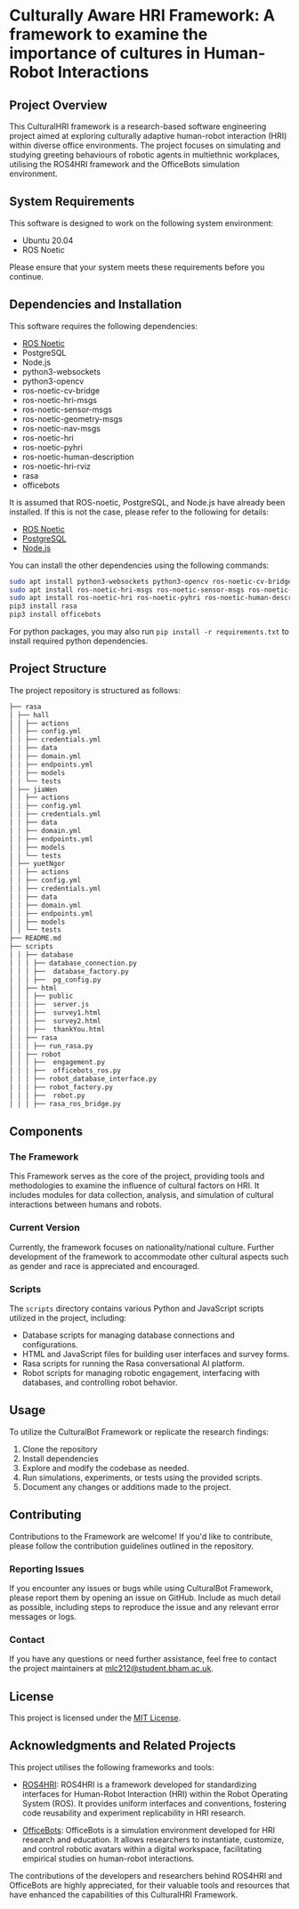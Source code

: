 # Culturally Aware HRI Framework: A framework to examine the importance of cultures in Human-Robot Interactions

## Project Overview

This CulturalHRI framework is a research-based software engineering project aimed at exploring culturally adaptive human-robot interaction (HRI) within diverse office environments. The project focuses on simulating and studying greeting behaviours of robotic agents in multiethnic workplaces, utilising the ROS4HRI framework and the OfficeBots simulation environment.

## System Requirements

This software is designed to work on the following system environment:

- Ubuntu 20.04
- ROS Noetic

Please ensure that your system meets these requirements before you continue.

## Dependencies and Installation

This software requires the following dependencies:

- [ROS Noetic](https://wiki.ros.org/ROS/Tutorials/InstallingandConfiguringROSEnvironment)
- PostgreSQL
- Node.js
- python3-websockets
- python3-opencv
- ros-noetic-cv-bridge
- ros-noetic-hri-msgs
- ros-noetic-sensor-msgs
- ros-noetic-geometry-msgs
- ros-noetic-nav-msgs
- ros-noetic-hri
- ros-noetic-pyhri
- ros-noetic-human-description
- ros-noetic-hri-rviz
- rasa
- officebots

It is assumed that ROS-noetic, PostgreSQL, and Node.js have already been installed. If this is not the case, please refer to the following for details:

- [ROS Noetic](https://wiki.ros.org/ROS/Tutorials/InstallingandConfiguringROSEnvironment)
- [PostgreSQL](https://www.postgresql.org/download/linux/ubuntu/)
- [Node.js](https://nodejs.org/en/download/package-manager/#debian-and-ubuntu-based-linux-distributions)

You can install the other dependencies using the following commands:

```bash
sudo apt install python3-websockets python3-opencv ros-noetic-cv-bridge
sudo apt install ros-noetic-hri-msgs ros-noetic-sensor-msgs ros-noetic-geometry-msgs ros-noetic-nav-msgs
sudo apt install ros-noetic-hri ros-noetic-pyhri ros-noetic-human-description ros-noetic-hri-rviz
pip3 install rasa
pip3 install officebots
```

For python packages, you may also run `pip install -r requirements.txt` to install required python dependencies.

## Project Structure

The project repository is structured as follows:

```bash
├── rasa
│ ├── hall
│ │ ├── actions
│ │ ├── config.yml
│ │ ├── credentials.yml
│ │ ├── data
│ │ ├── domain.yml
│ │ ├── endpoints.yml
│ │ ├── models
│ │ └── tests
│ ├── jiaWen
│ │ ├── actions
│ │ ├── config.yml
│ │ ├── credentials.yml
│ │ ├── data
│ │ ├── domain.yml
│ │ ├── endpoints.yml
│ │ ├── models
│ │ └── tests
│ ├── yuetNgor
│ │ ├── actions
│ │ ├── config.yml
│ │ ├── credentials.yml
│ │ ├── data
│ │ ├── domain.yml
│ │ ├── endpoints.yml
│ │ ├── models
│ │ └── tests
├── README.md
├── scripts
│ │ ├── database
│ │ │ ├── database_connection.py
│ │ │ ├──  database_factory.py
│ │ │ ├──  pg_config.py
│ │ ├── html
│ │ │ ├── public
│ │ │ ├──  server.js
│ │ │ ├──  survey1.html
│ │ │ ├──  survey2.html
│ │ │ ├──  thankYou.html
│ │ ├── rasa
│ │ │ ├── run_rasa.py
│ │ ├── robot
│ │ │ ├──  engagement.py
│ │ │ ├──  officebots_ros.py
│ │ │ ├── robot_database_interface.py
│ │ │ ├── robot_factory.py
│ │ │ ├──  robot.py
│ │ │ ├── rasa_ros_bridge.py
```

## Components

### The Framework

This Framework serves as the core of the project, providing tools and methodologies to examine the influence of cultural factors on HRI. It includes modules for data collection, analysis, and simulation of cultural interactions between humans and robots.

### Current Version

Currently, the framework focuses on nationality/national culture. Further development of the framework to accommodate other cultural aspects such as gender and race is appreciated and encouraged.

### Scripts

The `scripts` directory contains various Python and JavaScript scripts utilized in the project, including:

- Database scripts for managing database connections and configurations.
- HTML and JavaScript files for building user interfaces and survey forms.
- Rasa scripts for running the Rasa conversational AI platform.
- Robot scripts for managing robotic engagement, interfacing with databases, and controlling robot behavior.

## Usage

To utilize the CulturalBot Framework or replicate the research findings:

1. Clone the repository
2. Install dependencies
3. Explore and modify the codebase as needed.
4. Run simulations, experiments, or tests using the provided scripts.
5. Document any changes or additions made to the project.

## Contributing

Contributions to the Framework are welcome! If you'd like to contribute, please follow the contribution guidelines outlined in the repository.

### Reporting Issues

If you encounter any issues or bugs while using CulturalBot Framework, please report them by opening an issue on GitHub. Include as much detail as possible, including steps to reproduce the issue and any relevant error messages or logs.

### Contact

If you have any questions or need further assistance, feel free to contact the project maintainers at [mlc212@student.bham.ac.uk](mailto:mlc212@student.bham.ac.uk).

## License

This project is licensed under the [MIT License](LICENSE).

## Acknowledgments and Related Projects

This project utilises the following frameworks and tools:

- [ROS4HRI](https://blog.pal-robotics.com/ros4hri-standardising-an-interface-for-human-robot-interaction/): ROS4HRI is a framework developed for standardizing interfaces for Human-Robot Interaction (HRI) within the Robot Operating System (ROS). It provides uniform interfaces and conventions, fostering code reusability and experiment replicability in HRI research.

- [OfficeBots](https://blog.pal-robotics.com/ros4hri-standardising-an-interface-for-human-robot-interaction/): OfficeBots is a simulation environment developed for HRI research and education. It allows researchers to instantiate, customize, and control robotic avatars within a digital workspace, facilitating empirical studies on human-robot interactions.

The contributions of the developers and researchers behind ROS4HRI and OfficeBots are highly appreciated, for their valuable tools and resources that have enhanced the capabilities of this CulturalHRI Framework.
